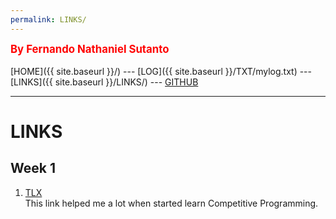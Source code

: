 ```yaml
---
permalink: LINKS/
---
```

<span style="color:red; font-weight:bold; font-size:larger;">By Fernando Nathaniel Sutanto</span>
<br><br>
[HOME]({{ site.baseurl }}/) ---
[LOG]({{ site.baseurl }}/TXT/mylog.txt) ---
[LINKS]({{ site.baseurl }}/LINKS/) ---
[GITHUB](https://github.com/nandonathaniel/os222)
<br>
<hr>

# LINKS

## Week 1
1. [TLX](https://tlx.toki.id/)<br>
    This link helped me a lot when started learn Competitive Programming.
<br>
